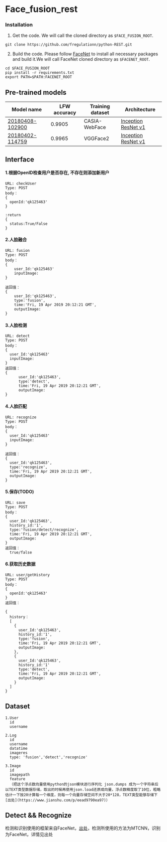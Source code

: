 # Face_fusion_rest

### Installation
1. Get the code. We will call the cloned directory as `$FACE_FUSION_ROOT`.
  ```Shell
  git clone https://github.com/fregulationn/python-REST.git
  ```

2. Build the code. Please follow [FaceNet](http://caffe.berkeleyvision.org/installation.html) to install all necessary packages and build it.We will call FaceNet cloned directory as `$FACENET_ROOT`.
  ```Shell
  cd $FACE_FUSION_ROOT
  pip install -r requirements.txt
  export PATH=$PATH:FACENET_ROOT
  ```


## Pre-trained models
| Model name      | LFW accuracy | Training dataset | Architecture |
|-----------------|--------------|------------------|-------------|
| [20180408-102900](https://drive.google.com/open?id=1R77HmFADxe87GmoLwzfgMu_HY0IhcyBz) | 0.9905        | CASIA-WebFace    | [Inception ResNet v1](https://github.com/davidsandberg/facenet/blob/master/src/models/inception_resnet_v1.py) |
| [20180402-114759](https://drive.google.com/open?id=1EXPBSXwTaqrSC0OhUdXNmKSh9qJUQ55-) | 0.9965        | VGGFace2      | [Inception ResNet v1](https://github.com/davidsandberg/facenet/blob/master/src/models/inception_resnet_v1.py) |


## Interface
#### 1.根据OpenID检查用户是否存在, 不存在则添加新用户
    URL: checkUser
    Type: POST
    body：   
    {
      openId:'qk125463'
    }

    :return 
    {
      status:True/False  
    }

#### 2.人脸融合

    URL: fusion
    Type: POST
    body：   
    {
        user_Id:'qk125463'
        inputImage:
    }

    返回值：
    {
        user_Id:'qk125463',
        type:'fusion',
        time:'Fri, 19 Apr 2019 20:12:21 GMT',
        outputImage:
    }
 

#### 3.人脸检测

    URL: detect
    Type: POST
    body：   
    {
      user_Id:'qk125463'
      inputImage: 
    }
    返回值：
    {
          user_Id:'qk125463',
          type:'detect',
          time:'Fri, 19 Apr 2019 20:12:21 GMT',
          outputImage:
    }

 
#### 4.人脸匹配

    URL: recognize
    Type: POST
    body：   
    {
      user_Id:'qk125463'
      inputImage:
    }

    返回值：
    {
      user_Id:'qk125463',
      type:'recognize',
      time:'Fri, 19 Apr 2019 20:12:21 GMT',
      outputImage:
    }


#### 5.保存(TODO)
    URL: save
    Type: POST
    body：   
    {
      user_Id:'qk125463',
      history_id:'1',
      type:'fusion/detect/recognize',
      time:'Fri, 19 Apr 2019 20:12:21 GMT',
      outputImage:
    }
    返回值：
      true/false



#### 6.获取历史数据
    URL: user/getHistory
    Type: POST
    body：   
    {
      openId:'qk125463'
    }
    返回值：

    { 
      history：
      [
        {
          user_Id:'qk125463',
          history_id:'1',
          type:'fusion',
          time:'Fri, 19 Apr 2019 20:12:21 GMT',
          outputImage:
        },
        {
          user_Id:'qk125463',
          history_id:'1'
          type:'detect',
          time:'Fri, 19 Apr 2019 20:12:21 GMT',
          outputImage:
        }
      ] 
    }


## Dataset

    1.User 
      id 
      username 

    2.Log  
      id 
      username 
      datatime  
      imageres 
      type: 'fusion','detect','recognize' 

    3.Image 
      id  
      imagepath  
      feature  
      （把这个浮点数向量使用python的json模块进行序列化 json.dumps 成为一个字符串后以TEXT类型数据存储，取出的时候再使用json.load还原成向量，浮点数精度取了10位，粗略估计一下按20计算每一个维度，则每一个向量存储空间不大于20*128，TEXT类型能够存储下 [出处](https://www.jianshu.com/p/eead9790ea97)）



  
## Detect && Recognize 
检测和识别使用的框架来自FaceNet，[出处](https://github.com/davidsandberg/facenet)，检测所使用的方法为MTCNN，识别为FaceNet，详情见出处
